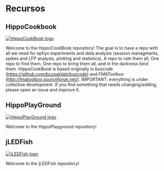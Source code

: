 # Recursos

## HippoCookbook

[![HippoCookBook logo](/images/rippoCookBook.png)](https://github.com/valegarman/HippoCookBook)

Welcome to the HippoCookBook repository! The goal is to have a repo with all we need for ephys experiments and data analysis (session managments, spikes and LFP analysis, plotting and statistics). A repo to rule them all, One repo to find them, One repo to bring them all, and in the darkness bind them. HippoCookBook is based originally in buzcode (https://github.com/buzsakilab/buzcode) and FMAToolbox (http://fmatoolbox.sourceforge.net/). IMPORTANT: everything is under collective development. If you find something that needs changing/adding, please open an issue and improve it.

## HippoPlayGround

[![HippoPlayGround logo](/images/hippoPlayGround.png)](https://github.com/valegarman/HippoPlayground)

Welcome to the HippoPlayground repository!

## jLEDFish

[![jLEDFish logo](/images/jLEDfish_logo.png)](https://google.es)

Welcome to the jLEDFish repository!
